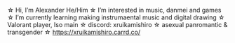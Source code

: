 ☆  Hi, I’m Alexander He/Him
☆  I’m interested in music, danmei and games
☆  I’m currently learning making instrumaental music and digital drawing
☆  Valorant player, Iso main
☆  discord: xruikamishiro
☆  asexual panromantic & transgender
☆  https://xruikamishiro.carrd.co/ 

<!---
xRuiKamishiro/xRuiKamishiro is a ✨ special ✨ repository because its `README.md` (this file) appears on your GitHub profile.
You can click the Preview link to take a look at your changes.
--->
